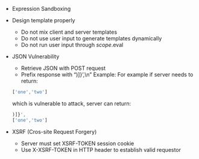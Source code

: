 * Expression Sandboxing
* Design template properly
  - Do not mix client and server templates
  - Do not use user input to generate templates dynamically
  - Do not run user input through $scope.$eval
* JSON Vulnerability
  - Retrieve JSON with POST request
  - Prefix response with “)]}’,\n”
  Example:
  For example if server needs to return:
  ```js
  ['one','two']
  ```
  which is vulnerable to attack, server can return:
  ```js
  )]}',
  ['one','two']
  ```
  
* XSRF (Cros-site Request Forgery)
  - Server must set XSRF-TOKEN session cookie
  - Use X-XSRF-TOKEN in HTTP header to establish valid requestor

